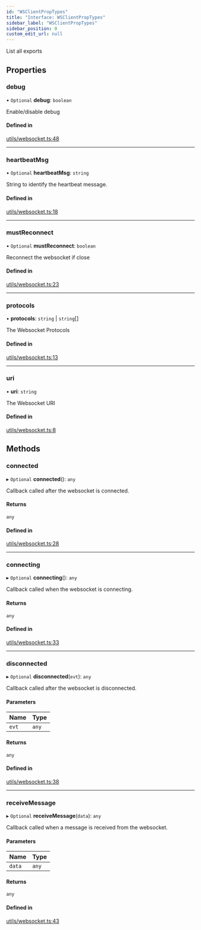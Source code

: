 ```yaml
---
id: "WSClientPropTypes"
title: "Interface: WSClientPropTypes"
sidebar_label: "WSClientPropTypes"
sidebar_position: 0
custom_edit_url: null
---
```


List all exports

## Properties

### debug

• `Optional` **debug**: `boolean`

Enable/disable debug

#### Defined in

[utils/websocket.ts:48](https://github.com/selfcommunity/community-ui/blob/8bbb33c/packages/sc-core/src/utils/websocket.ts#L48)

___

### heartbeatMsg

• `Optional` **heartbeatMsg**: `string`

String to identify the heartbeat message.

#### Defined in

[utils/websocket.ts:18](https://github.com/selfcommunity/community-ui/blob/8bbb33c/packages/sc-core/src/utils/websocket.ts#L18)

___

### mustReconnect

• `Optional` **mustReconnect**: `boolean`

Reconnect the websocket if close

#### Defined in

[utils/websocket.ts:23](https://github.com/selfcommunity/community-ui/blob/8bbb33c/packages/sc-core/src/utils/websocket.ts#L23)

___

### protocols

• **protocols**: `string` \| `string`[]

The Websocket Protocols

#### Defined in

[utils/websocket.ts:13](https://github.com/selfcommunity/community-ui/blob/8bbb33c/packages/sc-core/src/utils/websocket.ts#L13)

___

### uri

• **uri**: `string`

The Websocket URI

#### Defined in

[utils/websocket.ts:8](https://github.com/selfcommunity/community-ui/blob/8bbb33c/packages/sc-core/src/utils/websocket.ts#L8)

## Methods

### connected

▸ `Optional` **connected**(): `any`

Callback called after the websocket is connected.

#### Returns

`any`

#### Defined in

[utils/websocket.ts:28](https://github.com/selfcommunity/community-ui/blob/8bbb33c/packages/sc-core/src/utils/websocket.ts#L28)

___

### connecting

▸ `Optional` **connecting**(): `any`

Callback called when the websocket is connecting.

#### Returns

`any`

#### Defined in

[utils/websocket.ts:33](https://github.com/selfcommunity/community-ui/blob/8bbb33c/packages/sc-core/src/utils/websocket.ts#L33)

___

### disconnected

▸ `Optional` **disconnected**(`evt`): `any`

Callback called after the websocket is disconnected.

#### Parameters

| Name | Type |
| :------ | :------ |
| `evt` | `any` |

#### Returns

`any`

#### Defined in

[utils/websocket.ts:38](https://github.com/selfcommunity/community-ui/blob/8bbb33c/packages/sc-core/src/utils/websocket.ts#L38)

___

### receiveMessage

▸ `Optional` **receiveMessage**(`data`): `any`

Callback called when a message is received from the websocket.

#### Parameters

| Name | Type |
| :------ | :------ |
| `data` | `any` |

#### Returns

`any`

#### Defined in

[utils/websocket.ts:43](https://github.com/selfcommunity/community-ui/blob/8bbb33c/packages/sc-core/src/utils/websocket.ts#L43)
